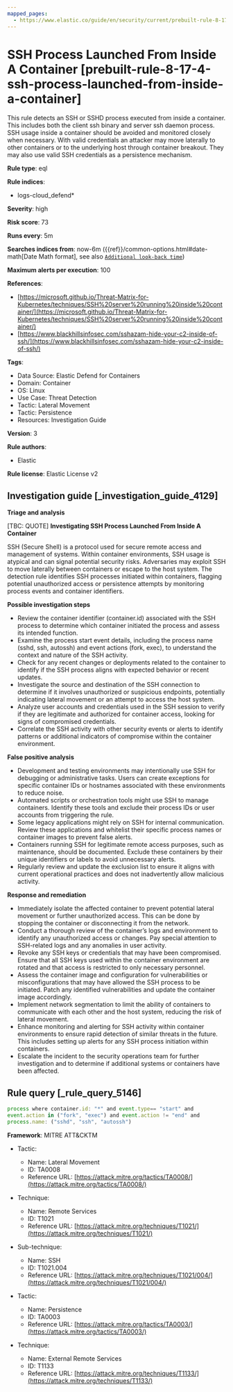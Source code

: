 ```yaml
---
mapped_pages:
  - https://www.elastic.co/guide/en/security/current/prebuilt-rule-8-17-4-ssh-process-launched-from-inside-a-container.html
---
```


# SSH Process Launched From Inside A Container [prebuilt-rule-8-17-4-ssh-process-launched-from-inside-a-container]

This rule detects an SSH or SSHD process executed from inside a container. This includes both the client ssh binary and server ssh daemon process. SSH usage inside a container should be avoided and monitored closely when necessary. With valid credentials an attacker may move laterally to other containers or to the underlying host through container breakout. They may also use valid SSH credentials as a persistence mechanism.

**Rule type**: eql

**Rule indices**:

* logs-cloud_defend*

**Severity**: high

**Risk score**: 73

**Runs every**: 5m

**Searches indices from**: now-6m ({{ref}}/common-options.html#date-math[Date Math format], see also [`Additional look-back time`](docs-content://solutions/security/detect-and-alert/create-detection-rule.md#rule-schedule))

**Maximum alerts per execution**: 100

**References**:

* [https://microsoft.github.io/Threat-Matrix-for-Kubernetes/techniques/SSH%20server%20running%20inside%20container/](https://microsoft.github.io/Threat-Matrix-for-Kubernetes/techniques/SSH%20server%20running%20inside%20container/)
* [https://www.blackhillsinfosec.com/sshazam-hide-your-c2-inside-of-ssh/](https://www.blackhillsinfosec.com/sshazam-hide-your-c2-inside-of-ssh/)

**Tags**:

* Data Source: Elastic Defend for Containers
* Domain: Container
* OS: Linux
* Use Case: Threat Detection
* Tactic: Lateral Movement
* Tactic: Persistence
* Resources: Investigation Guide

**Version**: 3

**Rule authors**:

* Elastic

**Rule license**: Elastic License v2

## Investigation guide [_investigation_guide_4129]

**Triage and analysis**

[TBC: QUOTE]
**Investigating SSH Process Launched From Inside A Container**

SSH (Secure Shell) is a protocol used for secure remote access and management of systems. Within container environments, SSH usage is atypical and can signal potential security risks. Adversaries may exploit SSH to move laterally between containers or escape to the host system. The detection rule identifies SSH processes initiated within containers, flagging potential unauthorized access or persistence attempts by monitoring process events and container identifiers.

**Possible investigation steps**

* Review the container identifier (container.id) associated with the SSH process to determine which container initiated the process and assess its intended function.
* Examine the process start event details, including the process name (sshd, ssh, autossh) and event actions (fork, exec), to understand the context and nature of the SSH activity.
* Check for any recent changes or deployments related to the container to identify if the SSH process aligns with expected behavior or recent updates.
* Investigate the source and destination of the SSH connection to determine if it involves unauthorized or suspicious endpoints, potentially indicating lateral movement or an attempt to access the host system.
* Analyze user accounts and credentials used in the SSH session to verify if they are legitimate and authorized for container access, looking for signs of compromised credentials.
* Correlate the SSH activity with other security events or alerts to identify patterns or additional indicators of compromise within the container environment.

**False positive analysis**

* Development and testing environments may intentionally use SSH for debugging or administrative tasks. Users can create exceptions for specific container IDs or hostnames associated with these environments to reduce noise.
* Automated scripts or orchestration tools might use SSH to manage containers. Identify these tools and exclude their process IDs or user accounts from triggering the rule.
* Some legacy applications might rely on SSH for internal communication. Review these applications and whitelist their specific process names or container images to prevent false alerts.
* Containers running SSH for legitimate remote access purposes, such as maintenance, should be documented. Exclude these containers by their unique identifiers or labels to avoid unnecessary alerts.
* Regularly review and update the exclusion list to ensure it aligns with current operational practices and does not inadvertently allow malicious activity.

**Response and remediation**

* Immediately isolate the affected container to prevent potential lateral movement or further unauthorized access. This can be done by stopping the container or disconnecting it from the network.
* Conduct a thorough review of the container’s logs and environment to identify any unauthorized access or changes. Pay special attention to SSH-related logs and any anomalies in user activity.
* Revoke any SSH keys or credentials that may have been compromised. Ensure that all SSH keys used within the container environment are rotated and that access is restricted to only necessary personnel.
* Assess the container image and configuration for vulnerabilities or misconfigurations that may have allowed the SSH process to be initiated. Patch any identified vulnerabilities and update the container image accordingly.
* Implement network segmentation to limit the ability of containers to communicate with each other and the host system, reducing the risk of lateral movement.
* Enhance monitoring and alerting for SSH activity within container environments to ensure rapid detection of similar threats in the future. This includes setting up alerts for any SSH process initiation within containers.
* Escalate the incident to the security operations team for further investigation and to determine if additional systems or containers have been affected.


## Rule query [_rule_query_5146]

```js
process where container.id: "*" and event.type== "start" and
event.action in ("fork", "exec") and event.action != "end" and
process.name: ("sshd", "ssh", "autossh")
```

**Framework**: MITRE ATT&CKTM

* Tactic:

    * Name: Lateral Movement
    * ID: TA0008
    * Reference URL: [https://attack.mitre.org/tactics/TA0008/](https://attack.mitre.org/tactics/TA0008/)

* Technique:

    * Name: Remote Services
    * ID: T1021
    * Reference URL: [https://attack.mitre.org/techniques/T1021/](https://attack.mitre.org/techniques/T1021/)

* Sub-technique:

    * Name: SSH
    * ID: T1021.004
    * Reference URL: [https://attack.mitre.org/techniques/T1021/004/](https://attack.mitre.org/techniques/T1021/004/)

* Tactic:

    * Name: Persistence
    * ID: TA0003
    * Reference URL: [https://attack.mitre.org/tactics/TA0003/](https://attack.mitre.org/tactics/TA0003/)

* Technique:

    * Name: External Remote Services
    * ID: T1133
    * Reference URL: [https://attack.mitre.org/techniques/T1133/](https://attack.mitre.org/techniques/T1133/)



